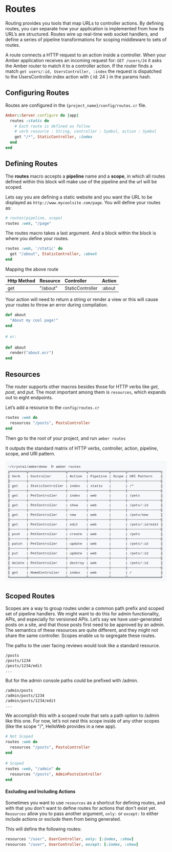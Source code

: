 # Routes

Routing provides you tools that map URLs to controller actions. By defining routes, you can separate how your application is implemented from how its URL’s are structured. Routes wire up real-time web socket handlers, and define a series of pipeline transformations for scoping middleware to sets of routes.

A route connects a HTTP request to an action inside a controller. When your Amber application receives an incoming request for: `GET /users/24` it asks the Amber router to match it to a controller action. If the router finds a match `get users/:id, UsersController, :index` the request is dispatched to the UsersController.index action with { id: 24 } in the params hash.

## Configuring Routes

Routes are configured in the `{project_name}/config/routes.cr` file.

```ruby
Amber::Server.configure do |app|
  routes :static do
    # Each route is defined as follow
    # verb resource : String, controller : Symbol, action : Symbol
    get "/*", StaticController, :index
  end
end
```

## Defining Routes

The **routes** macro accepts a **pipeline** name and a **scope**, in which all routes defined within this block will make use of the pipeline and the url will be scoped.

Lets say you are defining a static website and you want the URL to be displayed as `http://www.mycoolsite.com/page`. You will define your routes as:

```ruby
# routes(pipeline, scope)
routes :web, "/page"
```

The routes macro takes a last argument. And a block within the block is where you define your routes.

```ruby
routes :web, '/static' do
  get "/about", StaticController, :about
end
```

Mapping the above route

| Http Method | Resource | Controller | Action |
| :--- | :--- | :--- | :--- |
| get | "/about" | StaticController | :about |

Your action will need to return a string or render a view or this will cause your routes to throw an error during compilation.

```ruby
def about
  "About my cool page!"
end

# or:

def about
  render("about.ecr")
end
```

## Resources

The router supports other macros besides those for HTTP verbs like _get_, _post_, and _put_. The most important among them is `resources`, which expands out to eight endpoints.

Let’s add a resource to the `config/routes.cr`

```ruby
routes :web do
  resources "/posts", PostsController
end
```

Then go to the root of your project, and run `amber routes`

It outputs the standard matrix of HTTP verbs, controller, action, pipeline, scope, and URI pattern.

![Amber Routes Matrix Example](../.gitbook/assets/screenshot_20180515_150328%20%281%29.png)

## Scoped Routes

Scopes are a way to group routes under a common path prefix and scoped set of pipeline handlers. We might want to do this for admin functionality, APIs, and especially for versioned APIs. Let’s say we have user-generated posts on a site, and that those posts first need to be approved by an admin. The semantics of these resources are quite different, and they might not share the same controller. Scopes enable us to segregate these routes.

The paths to the user facing reviews would look like a standard resource.

```text
/posts
/posts/1234
/posts/1234/edit
...
```

But for the admin console paths could be prefixed with /admin.

```text
/admin/posts
/admin/posts/1234
/admin/posts/1234/edit
...
```

We accomplish this with a scoped route that sets a path option to /admin like this one. For now, let’s not nest this scope inside of any other scopes \(like the scope "/", HelloWeb provides in a new app\).

```ruby
# Not Scoped
routes :web do
  resources "/posts", PostsController
end

# Scoped
routes :web, "/admin" do
  resources "/posts", AdminPostsController
end
```

#### Excluding and Including Actions

Sometimes you want to use `resources` as a shortcut for defining routes, and with that you don't want to define routes for actions that don't exist yet. `Resources` allow you to pass another argument, `only:` or `except:` to either include actions or exclude them from being generated.

This will define the following routes:

```ruby
resources "/user", UserController, only: [:index, :show]
resources "/user", UserController, except: [:index, :show]
```

